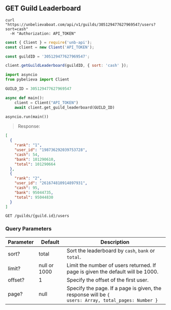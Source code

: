 ## GET Guild Leaderboard

```shell
curl "https://unbelievaboat.com/api/v1/guilds/305129477627969547/users?sort=cash"
  -H "Authorization: API_TOKEN"
```

```javascript
const { Client } = require('unb-api');
const client = new Client('API_TOKEN');

const guildID = '305129477627969547';

client.getGuildLeaderboard(guildID, { sort: 'cash' });
```

```python
import asyncio
from pybelieva import Client

GUILD_ID = 305129477627969547

async def main():
    client = Client("API_TOKEN")
    await client.get_guild_leaderboard(GUILD_ID)

asyncio.run(main())
```

> Response:

```json
[
  { 
    "rank": "1", 
    "user_id": "198736292039753728", 
    "cash": 54, 
    "bank": 101290610, 
    "total": 101290664 
  },
  {
    "rank": "2", 
    "user_id": "261674810914897931", 
    "cash": 95, 
    "bank": 95044735, 
    "total": 95044830
  }
]
```

`GET /guilds/{guild.id}/users`

### Query Parameters

Parameter | Default | Description
--------- | ------- | -----------
sort?     | total   | Sort the leaderboard by <code>cash</code>, <code>bank</code> or <code>total</code>.
limit?    | null or 1000    | Limit the number of users returned. If page is given the default will be 1000.
offset?   | 1       | Specify the offset of the first user.
page?     | null    | Specify the page. If a page is given, the response will be <code>{ users: Array, total_pages: Number }</code>
